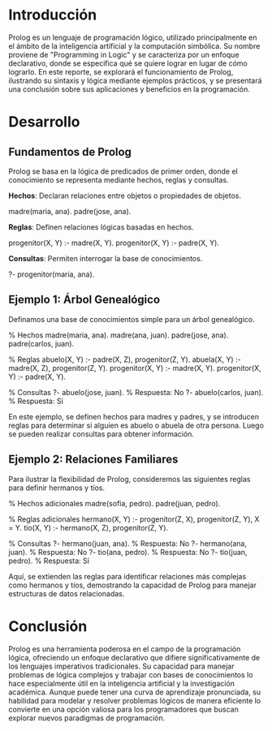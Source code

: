 # Introducción
Prolog es un lenguaje de programación lógico, utilizado principalmente en el ámbito de la inteligencia artificial y la computación simbólica. Su nombre proviene de "Programming in Logic" y se caracteriza por un enfoque declarativo, donde se especifica qué se quiere lograr en lugar de cómo lograrlo. En este reporte, se explorará el funcionamiento de Prolog, ilustrando su sintaxis y lógica mediante ejemplos prácticos, y se presentará una conclusión sobre sus aplicaciones y beneficios en la programación.

# Desarrollo
## Fundamentos de Prolog

Prolog se basa en la lógica de predicados de primer orden, donde el conocimiento se representa mediante hechos, reglas y consultas.

**Hechos**: Declaran relaciones entre objetos o propiedades de objetos.

madre(maria, ana).
padre(jose, ana).

**Reglas**: Definen relaciones lógicas basadas en hechos.

progenitor(X, Y) :- madre(X, Y).
progenitor(X, Y) :- padre(X, Y).

**Consultas**: Permiten interrogar la base de conocimientos.

?- progenitor(maria, ana).

## Ejemplo 1: Árbol Genealógico
Definamos una base de conocimientos simple para un árbol genealógico.

% Hechos
madre(maria, ana).
madre(ana, juan).
padre(jose, ana).
padre(carlos, juan).

% Reglas
abuelo(X, Y) :- padre(X, Z), progenitor(Z, Y).
abuela(X, Y) :- madre(X, Z), progenitor(Z, Y).
progenitor(X, Y) :- madre(X, Y).
progenitor(X, Y) :- padre(X, Y).

% Consultas
?- abuelo(jose, juan).
% Respuesta: No
?- abuelo(carlos, juan).
% Respuesta: Sí

En este ejemplo, se definen hechos para madres y padres, y se introducen reglas para determinar si alguien es abuelo o abuela de otra persona. Luego se pueden realizar consultas para obtener información.

## Ejemplo 2: Relaciones Familiares
Para ilustrar la flexibilidad de Prolog, consideremos las siguientes reglas para definir hermanos y tíos.

% Hechos adicionales
madre(sofia, pedro).
padre(juan, pedro).

% Reglas adicionales
hermano(X, Y) :- progenitor(Z, X), progenitor(Z, Y), X \= Y.
tio(X, Y) :- hermano(X, Z), progenitor(Z, Y).

% Consultas
?- hermano(juan, ana).
% Respuesta: No
?- hermano(ana, juan).
% Respuesta: No
?- tio(ana, pedro).
% Respuesta: No
?- tio(juan, pedro).
% Respuesta: Sí

Aquí, se extienden las reglas para identificar relaciones más complejas como hermanos y tíos, demostrando la capacidad de Prolog para manejar estructuras de datos relacionadas.

# Conclusión

Prolog es una herramienta poderosa en el campo de la programación lógica, ofreciendo un enfoque declarativo que difiere significativamente de los lenguajes imperativos tradicionales. Su capacidad para manejar problemas de lógica complejos y trabajar con bases de conocimientos lo hace especialmente útil en la inteligencia artificial y la investigación académica. Aunque puede tener una curva de aprendizaje pronunciada, su habilidad para modelar y resolver problemas lógicos de manera eficiente lo convierte en una opción valiosa para los programadores que buscan explorar nuevos paradigmas de programación.